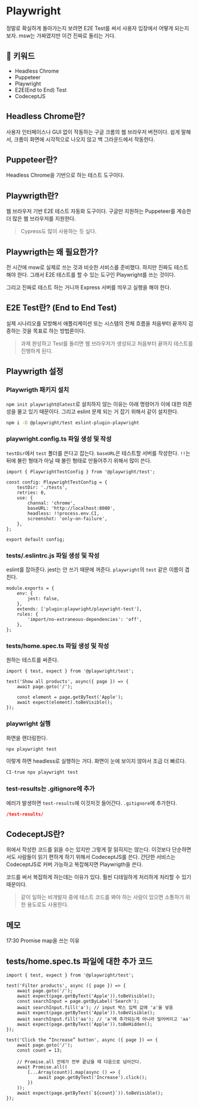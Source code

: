 # Playwright

정말로 확실하게 돌아가는지 보려면 E2E Test를 써서 사용자 입장에서 어떻게 되는지 보자.
msw는 가짜였지만 이건 진짜로 돌리는 거다.

## :whale2: 키워드

* Headless Chrome
* Puppeteer
* Playwright
* E2E(End to End) Test
* CodeceptJS

## Headless Chrome란?

사용자 인터페이스나 GUI 없이 작동하는 구글 크롬의 웹 브라우저 버전이다.
쉽게 말해서, 크롬이 화면에 시각적으로 나오지 않고 백 그라운드에서 작동한다.

## Puppeteer란?

Headless Chrome을 기반으로 하는 테스트 도구이다.

## Playwrigth란?

웹 브라우저 기반 E2E 테스트 자동화 도구이다.
구글만 지원하는 Puppeteer를 계승한 더 많은 웹 브라우저를 지원한다.

> Cypress도 많이 사용하는 듯 싶다.

## Playwrigth는 왜 필요한가?

전 시간에 msw로 실제로 쓰는 것과 비슷한 서비스를 준비했다. 하지만 진짜도 테스트 해야 한다.
그래서 E2E 테스트를 할 수 있는 도구인 Playwright를 쓰는 것이다.

그리고 진짜로 테스트 하는 거니까 Express 서버를 띄우고 실행을 해야 한다.

## E2E Test란? (End to End Test)

실제 시나리오를 모방해서 애플리케이션 또는 시스템의 전체 흐름을 처음부터 끝까지 검증하는 것을 목표로 하는 방법론이다.

> 과제 완성하고 Test를 돌리면 웹 브라우저가 생성되고 처음부터 끝까지 테스트를 진행하게 된다.

## Playwrigth 설정

### Playwrigth 패키지 설치

`npm init playwright@latest`로 설치하지 않는 이유는 아래 명령어가 이에 대한 의존성을 물고 있기 때문이다.
그리고 eslint 문제 되는 거 잡기 위해서 같이 설치한다.

```bash
npm i -D @playwright/test eslint-plugin-playwright
```

### playwright.config.ts 파일 생성 및 작성

`testDir`에서 `test` 폴더를 쓴다고 잡는다.
`baseURL`은 테스트할 서버를 작성한다.
`!!`는 뒤에 불린 형태가 아닐 때 불린 형태로 만들어주기 위해서 많이 쓴다.

```tsx
import { PlaywrightTestConfig } from '@playwright/test';

const config: PlaywrightTestConfig = {
	testDir: './tests',
	retries: 0,
	use: {
        channal: 'chrome',
		baseURL: 'http://localhost:8080',
		headless: !!process.env.CI,
		screenshot: 'only-on-failure',
	},
};

export default config;
```

### tests/.eslintrc.js 파일 생성 및 작성

eslint를 잡아준다.
jest는 안 쓰기 때문에 꺼준다. `playwright`의 `test` 같은 이름이 겹친다.

```tsx
module.exports = {
	env: {
		jest: false,
	},
	extends: ['plugin:playwright/playwright-test'],
	rules: {
		'import/no-extraneous-dependencies': 'off',
	},
};
```

### tests/home.spec.ts 파일 생성 및 작성

원하는 테스트를 써준다.

```tsx
import { test, expect } from '@playwright/test';

test('Show all products', async({ page }) => {
    await page.goto('/');

    const element = page.getByText('Apple');
    await expect(element).toBeVisible();
});

```

### playwright 실행

화면을 렌더링한다.

```bash
npx playwright test
```

이렇게 하면 headless로 실행하는 거다. 화면이 눈에 보이지 않아서 조금 더 빠르다.

```bash
CI-true npx playwright test
```

### test-results는 .gitignore에 추가

에러가 발생하면 `test-results`에 이것저것 들어간다. `.gitignore`에 추가한다.

```json
/test-results/
```

## CodeceptJS란?

위에서 작성한 코드를 읽을 수는 있지만 그렇게 잘 읽히지는 않는다.
이것보다 단순하면서도 사람들이 읽기 편하게 하기 위해서 CodeceptJS를 쓴다.
간단한 서비스는 CodeceptJS로 커버 가능하고 복잡해지면 Playwrigth을 쓴다.

코드를 써서 복잡하게 하는데는 이유가 있다. 훨씬 디테일하게 처리하게 처리할 수 있기 때문이다.

> 같이 일하는 비개발자 중에  테스트 코드를 봐야 하는 사람이 있으면 소통하기 위한 용도로도 사용한다.

## 메모

17:30 Promise map을 쓰는 이유

## tests/home.spec.ts 파일에 대한 추가 코드

```tsx
import { test, expect } from '@playwright/test';

test('Filter products', async ({ page }) => {
	await page.goto('/');
	await expect(page.getByText('Apple')).toBeVisible();
	const searchInput = page.getByLabel('Search');
	await searchInput.fill('a'); // input 박스 입력 값에 'a'을 넣음
	await expect(page.getByText('Apple')).toBeVisible();
	await searchInput.fill('aa'); // 'a'에 추가되는게 아니라 밀어버리고 'aa'
	await expect(page.getByText('Apple')).toBeHidden();
});

test('Click the “Increase” button', async ({ page }) => {
	await page.goto('/');
	const count = 13;

    // Promise.all 안에가 전부 끝났을 때 다음으로 넘어간다.
	await Promise.all((
		[...Array(count)].map(async () => {
			await page.getByText('Increase').click();
		})
	));
	await expect(page.getByText(`${count}`)).toBeVisible();
});
```
